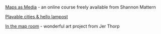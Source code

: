 ---
---

[Maps as Media](http://www.wordsinspace.net/mapsmedia/fall2018/) - an online course freely available from Shannon Mattern

[Playable cities & hello lampost](https://tomarmitage.com/2014/12/02/some-of-these-things-are-not-like-the-others/)

[In the map room](https://medium.com/@blprnt/in-the-map-room-cd6b06bf2139) - wonderful art project from Jer Thorp